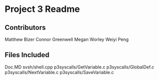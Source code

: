 Project 3 Readme
================

Contributors
------------
Matthew Bizer
Connor Greenwell
Megan Worley
Weiyi Peng

Files Included
--------------
Doc.MD
svsh/shell.cpp
p3syscalls/GetVariable.c
p3syscalls/GlobalDef.c
p3syscalls/NextVariable.c
p3syscalls/SaveVariable.c
